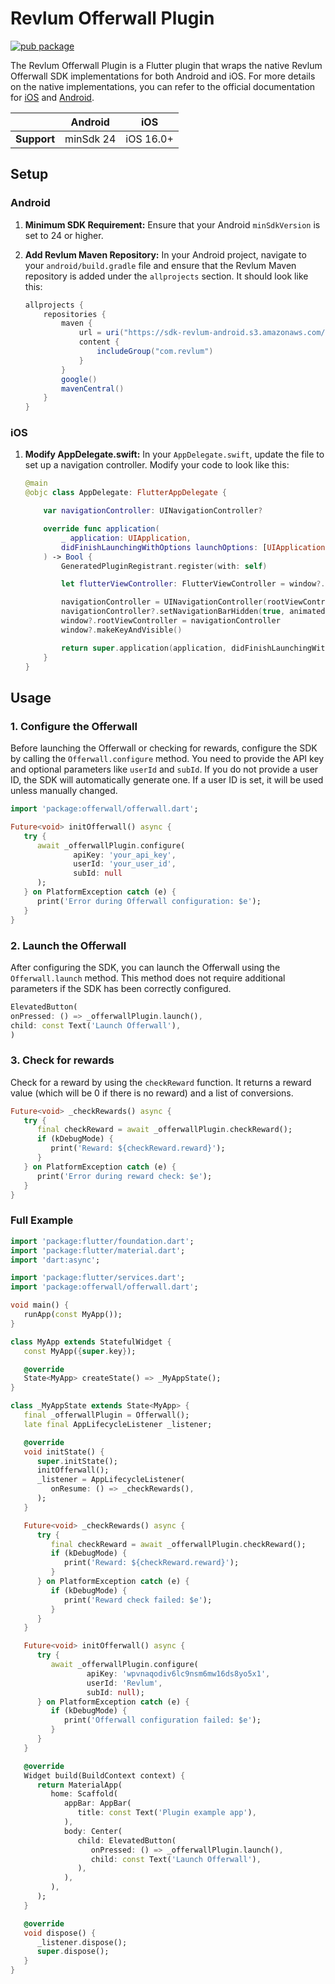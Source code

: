 # Revlum Offerwall Plugin

[![pub package](https://img.shields.io/pub/v/offerwall.svg)](https://pub.dev/packages/offerwall)

The Revlum Offerwall Plugin is a Flutter plugin that wraps the native Revlum Offerwall SDK implementations for both Android and iOS. For more details on the native implementations, you can refer to the official documentation for [iOS](https://developer.revlum.com/docs/ios) and [Android](https://developer.revlum.com/docs/revlum-android-sdk).

|             | Android | iOS   |
|-------------|---------|-------|
| **Support** | minSdk 24 | iOS 16.0+ |

## Setup

### Android

1. **Minimum SDK Requirement:**
   Ensure that your Android `minSdkVersion` is set to 24 or higher.

2. **Add Revlum Maven Repository:**
   In your Android project, navigate to your `android/build.gradle` file and ensure that the Revlum Maven repository is added under the `allprojects` section. It should look like this:

   ```gradle
   allprojects {
       repositories {
           maven {
               url = uri("https://sdk-revlum-android.s3.amazonaws.com/")
               content {
                   includeGroup("com.revlum")
               }
           }
           google()
           mavenCentral()
       }
   }
   ```

### iOS

1. **Modify AppDelegate.swift:**
   In your `AppDelegate.swift`, update the file to set up a navigation controller. Modify your code to look like this:

   ```swift
   @main
   @objc class AppDelegate: FlutterAppDelegate {

       var navigationController: UINavigationController?

       override func application(
           _ application: UIApplication,
           didFinishLaunchingWithOptions launchOptions: [UIApplication.LaunchOptionsKey: Any]?
       ) -> Bool {
           GeneratedPluginRegistrant.register(with: self)

           let flutterViewController: FlutterViewController = window?.rootViewController as! FlutterViewController

           navigationController = UINavigationController(rootViewController: flutterViewController)
           navigationController?.setNavigationBarHidden(true, animated: false)
           window?.rootViewController = navigationController
           window?.makeKeyAndVisible()

           return super.application(application, didFinishLaunchingWithOptions: launchOptions);
       }
   }
   ```

## Usage

### 1. Configure the Offerwall

Before launching the Offerwall or checking for rewards, configure the SDK by calling the `Offerwall.configure` method. You need to provide the API key and optional parameters like `userId` and `subId`. If you do not provide a user ID, the SDK will automatically generate one. If a user ID is set, it will be used unless manually changed.

```dart
import 'package:offerwall/offerwall.dart';

Future<void> initOfferwall() async {
   try {
      await _offerwallPlugin.configure(
              apiKey: 'your_api_key',
              userId: 'your_user_id',
              subId: null
      );
   } on PlatformException catch (e) {
      print('Error during Offerwall configuration: $e');
   }
}
```

### 2. Launch the Offerwall

After configuring the SDK, you can launch the Offerwall using the `Offerwall.launch` method. This method does not require additional parameters if the SDK has been correctly configured.

```dart
ElevatedButton(
onPressed: () => _offerwallPlugin.launch(),
child: const Text('Launch Offerwall'),
)
```

### 3. Check for rewards

Check for a reward by using the `checkReward` function. It returns a reward value (which will be 0 if there is no reward) and a list of conversions.

```dart
Future<void> _checkRewards() async {
   try {
      final checkReward = await _offerwallPlugin.checkReward();
      if (kDebugMode) {
         print('Reward: ${checkReward.reward}');
      }
   } on PlatformException catch (e) {
      print('Error during reward check: $e');
   }
}
```

### Full Example

```dart
import 'package:flutter/foundation.dart';
import 'package:flutter/material.dart';
import 'dart:async';

import 'package:flutter/services.dart';
import 'package:offerwall/offerwall.dart';

void main() {
   runApp(const MyApp());
}

class MyApp extends StatefulWidget {
   const MyApp({super.key});

   @override
   State<MyApp> createState() => _MyAppState();
}

class _MyAppState extends State<MyApp> {
   final _offerwallPlugin = Offerwall();
   late final AppLifecycleListener _listener;

   @override
   void initState() {
      super.initState();
      initOfferwall();
      _listener = AppLifecycleListener(
         onResume: () => _checkRewards(),
      );
   }

   Future<void> _checkRewards() async {
      try {
         final checkReward = await _offerwallPlugin.checkReward();
         if (kDebugMode) {
            print('Reward: ${checkReward.reward}');
         }
      } on PlatformException catch (e) {
         if (kDebugMode) {
            print('Reward check failed: $e');
         }
      }
   }

   Future<void> initOfferwall() async {
      try {
         await _offerwallPlugin.configure(
                 apiKey: 'wpvnaqodiv6lc9nsm6mw16ds8yo5x1',
                 userId: 'Revlum',
                 subId: null);
      } on PlatformException catch (e) {
         if (kDebugMode) {
            print('Offerwall configuration failed: $e');
         }
      }
   }

   @override
   Widget build(BuildContext context) {
      return MaterialApp(
         home: Scaffold(
            appBar: AppBar(
               title: const Text('Plugin example app'),
            ),
            body: Center(
               child: ElevatedButton(
                  onPressed: () => _offerwallPlugin.launch(),
                  child: const Text('Launch Offerwall'),
               ),
            ),
         ),
      );
   }

   @override
   void dispose() {
      _listener.dispose();
      super.dispose();
   }
}
```
